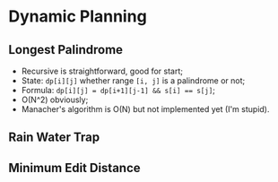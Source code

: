 # Dynamic Planning

## Longest Palindrome
  - Recursive is straightforward, good for start;
  - State: `dp[i][j]` whether range `[i, j]` is a palindrome or not;
  - Formula: `dp[i][j] = dp[i+1][j-1] && s[i] == s[j]`;
  - O(N^2) obviously;
  - Manacher's algorithm is O(N) but not implemented yet (I'm stupid).

## Rain Water Trap

## Minimum Edit Distance
